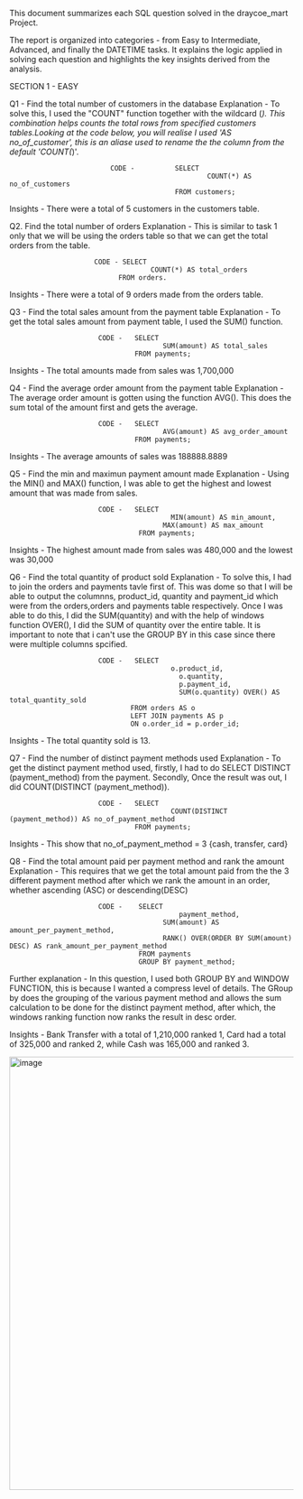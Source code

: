 This document summarizes each SQL question solved in the draycoe_mart Project. 

The report is organized into categories - from Easy to Intermediate, Advanced, and finally the DATETIME tasks. 
It explains the logic applied in solving each question and highlights the key insights derived from the analysis.

SECTION 1 - EASY 

Q1 - Find the total number of customers in the database
    Explanation - To solve this, I used the "COUNT" function together with the wildcard (*). 
    This combination helps counts the total rows from specified customers tables.Looking at the
    code below, you will realise I used 'AS no_of_customer', this is an aliase used to rename 
    the the column from the default 'COUNT(*)'.
                  
                             CODE -          SELECT 
                                                     COUNT(*) AS no_of_customers 
                                             FROM customers; 
  Insights - There were a total of 5 customers in the customers table.

Q2. Find the total number of orders 
     Explanation - This is similar to task 1 only that we will be using the orders table so that 
     we can get the total orders from the table.
     
                         CODE - SELECT 
                                       COUNT(*) AS total_orders
                               FROM orders.
  Insights - There were a total of 9 orders made from the orders table.

Q3 - Find the total sales amount from the payment table
    Explanation - To get the total sales amount from payment table, I used the SUM() function. 
    
                          CODE -   SELECT 
                                          SUM(amount) AS total_sales
                                   FROM payments; 
  Insights -   The total amounts made from sales was 1,700,000 

Q4 - Find the average order amount from the payment table 
    Explanation - The average order amount is gotten using the function AVG(). This does the sum 
    total of the amount first and gets the average. 
    
                          CODE -   SELECT 
                                          AVG(amount) AS avg_order_amount
                                   FROM payments; 
  Insights -   The average amounts of sales was 188888.8889

Q5 - Find the min and maximun payment amount made
    Explanation - Using the MIN() and MAX() function, I was able to get the highest and lowest amount
    that was made from sales. 
    
                          CODE -   SELECT 
                                      		MIN(amount) AS min_amount,
                                          MAX(amount) AS max_amount
                                    FROM payments;
  Insights -   The highest amount made from sales was 480,000 and the lowest was 30,000

Q6 - Find the total quantity of product sold 
    Explanation - To solve this, I had to join the orders and payments tavle first of. This was dome
    so that I will be able to output the columnns, product_id, quantity and payment_id which were from
    the orders,orders and payments table respectively. Once I was able to do this, I did the SUM(quantity)
    and with the help of windows function OVER(), I did the SUM of quantity over the entire table. 
    It is important to note that i can't use the GROUP BY in this case since there were multiple columns
    spcified.
    
                          CODE -   SELECT 
                                      		o.product_id,
                                              o.quantity,
                                              p.payment_id,
                                              SUM(o.quantity) OVER() AS total_quantity_sold
                                  FROM orders AS o
                                  LEFT JOIN payments AS p
                                  ON o.order_id = p.order_id;
  Insights -   The total quantity sold is 13.

  
Q7 - Find the number of distinct payment methods used
    Explanation - To get the distinct payment method used,
                  firstly, I had to do SELECT DISTINCT (payment_method) from the payment.
                  Secondly, Once the result was out, I did COUNT(DISTINCT (payment_method)).
    
                          CODE -   SELECT 
                                      		COUNT(DISTINCT (payment_method)) AS no_of_payment_method
                                   FROM payments;                    
  Insights -   This show that no_of_payment_method = 3 {cash, transfer, card}

Q8 - Find the total amount paid per payment method and rank the amount
    Explanation - This requires that we get the total amount paid from the the 3 different payment
    method after which we rank the amount in an order, whether ascending (ASC) or descending(DESC)

                          CODE -    SELECT 
                            		          payment_method,
                                          SUM(amount) AS amount_per_payment_method,
                                          RANK() OVER(ORDER BY SUM(amount) DESC) AS rank_amount_per_payment_method
                                    FROM payments
                                    GROUP BY payment_method;
  Further explanation - In this question, I used both GROUP BY and WINDOW FUNCTION, this is because I wanted
  a compress level of details. The GRoup by does the grouping of the various payment method and allows the
  sum calculation to be done for the distinct payment method, after which, the windows ranking function
  now ranks the result in desc order.

  Insights - Bank Transfer	with a total of 1,210,000 ranked 1,
                    Card had a total of 325,000 and ranked	2, while
                    Cash	was 165,000	 and ranked 3.
                    
<img width="1366" height="768" alt="image" src="https://github.com/user-attachments/assets/9e96f2c0-712f-4391-9589-240f72ca5ab8" />




